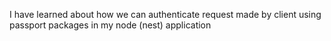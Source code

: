 I have learned about how we can authenticate request made by client using passport packages in my node (nest) application